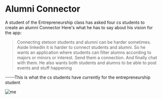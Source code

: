 
# Alumni Connector

A student of the Entrepreneurship class has asked four cs students to create an alumni Connector 
Here's what he has to say about his vision for the app:

> Connecting stetson students and alumni can be harder sometimes. Aside linkedIn it is harder to connect students and alumni. So he wants an application where students can filter alumns according to majors or minors or interest. Send them a connection. And finally chat with them. He also wants both students and alumns to be able to post events and stuff happening


-----This is what the cs students have currently  for the entrepreneurship student

![me](https://github.com/Alumni-Connector/Alumni-Connector-original/blob/main/alumni_connector.gif)
